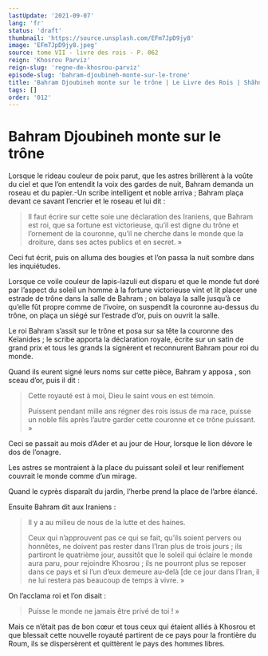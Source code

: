 ```yaml
---
lastUpdate: '2021-09-07'
lang: 'fr'
status: 'draft'
thumbnail: 'https://source.unsplash.com/EFm7JpD9jy8'
image: 'EFm7JpD9jy8.jpeg'
source: tome VII - livre des rois - P. 062
reign: 'Khosrou Parviz'
reign-slug: 'regne-de-khosrou-parviz'
episode-slug: 'bahram-djoubineh-monte-sur-le-trone'
title: 'Bahram Djoubineh monte sur le trône | Le Livre des Rois | Shâhnâmeh'
tags: []
order: '012'
---
```


<!-- LTeX: language=fr -->

# Bahram Djoubineh monte sur le trône

Lorsque le rideau couleur de poix parut, que les astres brillèrent à la voûte du ciel et que l’on entendit la voix des gardes de nuit, Bahram demanda un roseau et du papier.-Un scribe intelligent et noble arriva ; Bahram plaça devant ce savant l’encrier et le roseau et lui dit :

> Il faut écrire sur cette soie une déclaration des Iraniens, que Bahram est roi, que sa fortune est victorieuse, qu’il est digne du trône et l’ornement de la couronne, qu’il ne cherche dans le monde que la droiture, dans ses actes publics et en secret. »

Ceci fut écrit, puis on alluma des bougies et l’on passa la nuit sombre dans les inquiétudes.

Lorsque ce voile couleur de lapis-lazuli eut disparu et que le monde fut doré par l’aspect du soleil un homme à la fortune victorieuse vint et lit placer une estrade de trône dans la salle de Bahram ; on balaya la salle jusqu’à ce qu’elle fût propre comme de l’ivoire, on suspendit la couronne au-dessus du trône, on plaça un siégé sur l’estrade d’or, puis on ouvrit la salle.

Le roi Bahram s’assit sur le trône et posa sur sa tête la couronne des Keïanides ; le scribe apporta la déclaration royale, écrite sur un satin de grand prix et tous les grands la signèrent et reconnurent Bahram pour roi du monde.

Quand ils eurent signé leurs noms sur cette pièce, Bahram y apposa
, son sceau d’or, puis il dit :

> Cette royauté est à moi, Dieu le saint vous en est témoin.
>
> Puissent pendant mille ans régner des rois issus de ma race, puisse un noble fils après l’autre garder cette couronne et ce trône puissant. »

Ceci se passait au mois d’Ader et au jour de Hour, lorsque le lion dévore le dos de l’onagre.

Les astres se montraient à la place du puissant soleil et leur reniflement couvrait le monde comme d’un mirage.

Quand le cyprès disparaît du jardin, l’herbe prend la place de l’arbre élancé.

Ensuite Bahram dit aux Iraniens :

> Il y a au milieu de nous de la lutte et des haines.
>
> Ceux qui n’approuvent pas ce qui se fait, qu’ils soient pervers ou honnêtes, ne doivent pas rester dans l’Iran plus de trois jours ; ils partiront le quatrième jour, aussitôt que le soleil qui éclaire le monde aura paru, pour rejoindre Khosrou ; ils ne pourront plus se reposer dans ce pays et si l’un d’eux demeure au-delà [de ce jour dans l’Iran, il ne lui restera pas beaucoup de temps à vivre. »

On l’acclama roi et l’on disait :

> Puisse le monde ne jamais être privé de toi ! »

Mais ce n’était pas de bon cœur et tous ceux qui étaient alliés à Khosrou et que blessait cette nouvelle royauté partirent de ce pays pour la frontière du Roum, ils se dispersèrent et quittèrent le pays des hommes libres.
